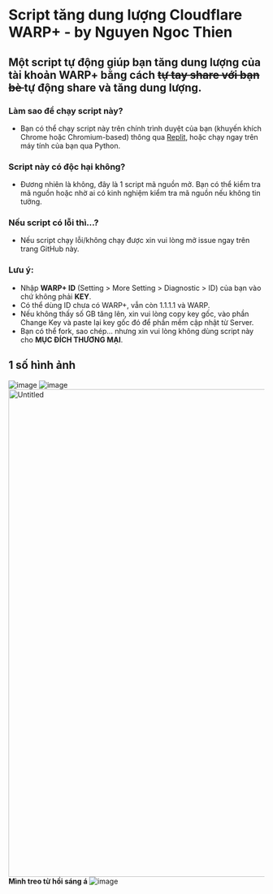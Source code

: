 # Script tăng dung lượng Cloudflare WARP+ - by Nguyen Ngoc Thien
## Một script tự động giúp bạn tăng dung lượng của tài khoản WARP+ bằng cách <s> tự tay share với bạn bè </s> tự động share và tăng dung lượng.
### Làm sao để chạy script này?
- Bạn có thể chạy script này trên chính trình duyệt của bạn (khuyến khích Chrome hoặc Chromium-based) thông qua [Replit](https://replit.com/@NgcThinThin1/buffdatawarp#main.py), hoặc chạy ngay trên máy tính của bạn qua Python.

### Script này có độc hại không?
- Đương nhiên là không, đây là 1 script mã nguồn mở. Bạn có thể kiểm tra mã nguồn hoặc nhờ ai có kinh nghiệm kiểm tra mã nguồn nếu không tin tưởng.

### Nếu script có lỗi thì...?
- Nếu script chạy lỗi/không chạy được xin vui lòng mở issue ngay trên trang GitHub này.

### Lưu ý:
- Nhập **WARP+ ID** (Setting > More Setting > Diagnostic > ID) của bạn vào chứ không phải **KEY**.
- Có thể dùng ID chưa có WARP+, vẫn còn 1.1.1.1 và WARP.
- Nếu không thấy số GB tăng lên, xin vui lòng copy key gốc, vào phần Change Key và paste lại key gốc đó để phần mềm cập nhật từ Server.
- Bạn có thể fork, sao chép... nhưng xin vui lòng không dùng script này cho **MỤC ĐÍCH THƯƠNG MẠI**.

## 1 số hình ảnh
![image](https://user-images.githubusercontent.com/65176073/124588168-b47ae600-de82-11eb-8d71-ceb136ac422c.png)
![image](https://user-images.githubusercontent.com/65176073/124588200-ba70c700-de82-11eb-9397-cf1cbf6801da.png)
<img width="960" alt="Untitled" src="https://user-images.githubusercontent.com/65176073/124588491-0f144200-de83-11eb-8f07-bcd58ff736c5.png">
**Mình treo từ hồi sáng á**
![image](https://user-images.githubusercontent.com/65176073/124588664-4256d100-de83-11eb-82cd-43afc95965bf.png)
